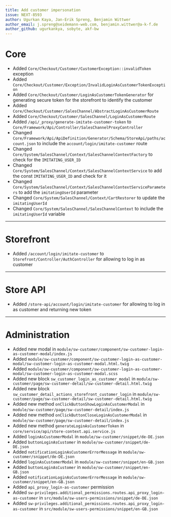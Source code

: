 ```yaml
---
title: Add customer impersonation
issue: NEXT-8593
author: Ugurkan Kaya, Jan-Erik Spreng, Benjamin Wittwer
author_email: j.spreng@seidemann-web.com, benjamin.wittwer@a-k-f.de
author_github: ugurkankya, sobyte, akf-bw
---
```

# Core
* Added `Core/Checkout/Customer/CustomerException::invalidToken` exception
* Added `Core/Checkout/Customer/Exception/InvalidLoginAsCustomerTokenException`
* Added `Core/Checkout/Customer/LoginAsCustomerTokenGenerator` for generating secure token for the storefront to identify the customer
* Added `Core/Checkout/Customer/SalesChannel/AbstractLoginAsCustomerRoute`
* Added `Core/Checkout/Customer/SalesChannel/LoginAsCustomerRoute`
* Added `/api/_proxy/generate-imitate-customer-token` to `Core/Framework/Api/Controller/SalesChannelProxyController`
* Changed `Core/Framework/Api/ApiDefinition/Generator/Schema/StoreApi/paths/account.json` to include the `account/login/imitate-customer` route
* Changed `Core/System/SalesChannel/Context/SalesChannelContextFactory` to check for the `IMITATING_USER_ID`
* Changed `Core/System/SalesChannel/Context/SalesChannelContextService` to add the const `IMITATING_USER_ID` and check for it
* Changed `Core/System/SalesChannel/Context/SalesChannelContextServiceParameters` to add the `imitatingUserId` parameter
* Changed `Core/System/SalesChannel/Context/CartRestorer` to update the `imitatingUserId`
* Changed `Core/System/SalesChannel/SalesChannelContext` to include the `imitatingUserId` variable
___
# Storefront
* Added `/account/login/imitate-customer` to `Storefront/Controller/AuthController` for allowing to log in as customer
___
# Store API
* Added `/store-api/account/login/imitate-customer` for allowing to log in as customer and returning new token
___
# Administration
* Added new modal in `module/sw-customer/component/sw-customer-login-as-customer-modal/index.js`
* Added `module/sw-customer/component/sw-customer-login-as-customer-modal/sw-customer-login-as-customer-modal.html.twig`
* Added `module/sw-customer/component/sw-customer-login-as-customer-modal/sw-customer-login-as-customer-modal.scss`
* Added new block `sw_customer_login_as_customer_modal` in `module/sw-customer/page/sw-customer-detail/sw-customer-detail.html.twig`
* Added new block `sw_customer_detail_actions_storefront_customer_login` in `module/sw-customer/page/sw-customer-detail/sw-customer-detail.html.twig`
* Added new method `onClickButtonShowLoginAsCustomerModal` in `module/sw-customer/page/sw-customer-detail/index.js`
* Added new method `onClickButtonCloseLoginAsCustomerModal` in `module/sw-customer/page/sw-customer-detail/index.js`
* Added new method `generateLoginAsCustomerToken` in `core/service/api/store-context.api.service.js`
* Added `loginAsCustomerModal` in `module/sw-customer/snippet/de-DE.json`
* Added `buttonLoginAsCustomer` in `module/sw-customer/snippet/de-DE.json`
* Added `notificationLoginAsCustomerErrorMessage` in `module/sw-customer/snippet/de-DE.json`
* Added `loginAsCustomerModal` in `module/sw-customer/snippet/en-GB.json`
* Added `buttonLoginAsCustomer` in `module/sw-customer/snippet/en-GB.json`
* Added `notificationLoginAsCustomerErrorMessage` in `module/sw-customer/snippet/en-GB.json`
* Added `api_proxy_login-as-customer` permission
* Added `sw-privileges.additional_permissions.routes.api_proxy_login-as-customer` in `src/module/sw-users-permissions/snippet/de-DE.json`
* Added `sw-privileges.additional_permissions.routes.api_proxy_login-as-customer` in `src/module/sw-users-permissions/snippet/en-GB.json`
